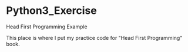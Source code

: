 # Python3_Exercise
Head First Programming Example

This place is where I put my practice code for "Head First Programming" book.
